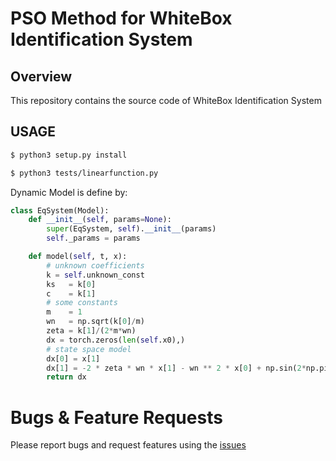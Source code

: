 # PSO Method for WhiteBox Identification System

## Overview
This repository contains the source code of WhiteBox Identification System


## USAGE

```bash
$ python3 setup.py install
```

```bash
$ python3 tests/linearfunction.py
```

Dynamic Model is define by:

```python
class EqSystem(Model):
    def __init__(self, params=None):
        super(EqSystem, self).__init__(params)
        self._params = params

    def model(self, t, x):
        # unknown coefficients
        k = self.unknown_const
        ks   = k[0]
        c    = k[1]
        # some constants
        m    = 1
        wn   = np.sqrt(k[0]/m)
        zeta = k[1]/(2*m*wn)
        dx = torch.zeros(len(self.x0),)
        # state space model
        dx[0] = x[1]
        dx[1] = -2 * zeta * wn * x[1] - wn ** 2 * x[0] + np.sin(2*np.pi*0.5*t)
        return dx
```


# Bugs & Feature Requests
Please report bugs and request features using the [issues](https://gitlab.com/limajj_articles/core/wbident/-/issues)

